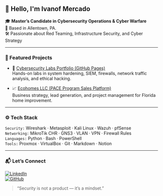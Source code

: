 ## 👋 Hello, I'm Ivanof Mercado

🎓 **Master’s Candidate in Cybersecurity Operations & Cyber Warfare**  
📍 Based in Allentown, PA.  
🛠️ Passionate about Red Teaming, Infrastructure Security, and Cyber Strategy

---

### 🧪 Featured Projects

- 🔐 [Cybersecurity Labs Portfolio (GitHub Pages)](https://ivanofmg.github.io/cybersecurity-labs-ivanof/)  
  Hands-on labs in system hardening, SIEM, firewalls, network traffic analysis, and ethical hacking.

- 📈 [Ecohomes LLC (PACE Program Sales Platform)](https://github.com/ivanofmg)  
  Business strategy, lead generation, and project management for Florida home improvement.

---

### ⚙️ Tech Stack

`Security:` Wireshark · Metasploit · Kali Linux · Wazuh · pfSense  
`Networking:` MikroTik CHR · GNS3 · VLAN · VPN · Firewall Rules  
`Languages:` Python · Bash · PowerShell  
`Tools:` Proxmox · VirtualBox · Git · Markdown · Notion

---

### 📬 Let’s Connect

[![LinkedIn](https://img.shields.io/badge/LinkedIn-blue?logo=linkedin&style=flat-square)](https://linkedin.com/in/ivanof)  
[![GitHub](https://img.shields.io/badge/GitHub-ivanofmg-black?logo=github&style=flat-square)](https://github.com/ivanofmg)

> “Security is not a product — it’s a mindset.”